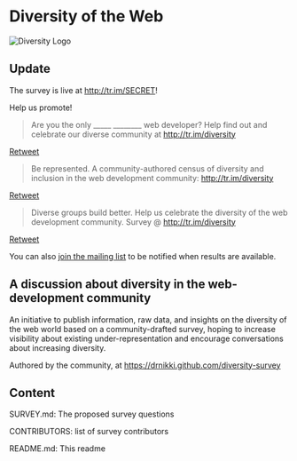 # Diversity of the Web

![Diversity Logo](https://raw.githubusercontent.com/drnikki/diversity-of-the-web/master/images/diversity_of_the_web_logo.png)

## Update
The survey is live at http://tr.im/SECRET!

Help us promote!

> Are you the only _____ ________ web developer?  Help find out and celebrate our diverse community at http://tr.im/diversity

[Retweet](https://twitter.com/intent/retweet?tweet_id=XXXXXX)



> Be represented. A community-authored census of diversity and inclusion in the web development community: http://tr.im/diversity

[Retweet](https://twitter.com/intent/retweet?tweet_id=XXXXXX)



> Diverse groups build better.  Help us celebrate the diversity of the web development community.  Survey @ http://tr.im/diversity

[Retweet](https://twitter.com/intent/retweet?tweet_id=XXXXXX)



You can also [join the mailing list](https://tr.im/diversity-list) to be notified
when results are available.  

## A discussion about diversity in the web-development community

An initiative to publish information, raw data, and insights on the diversity
of the web world based on a community-drafted survey, hoping to increase
visibility about existing under-representation and encourage conversations about
increasing diversity.

Authored by the community, at https://drnikki.github.com/diversity-survey

## Content

SURVEY.md: The proposed survey questions

CONTRIBUTORS: list of survey contributors

README.md: This readme
